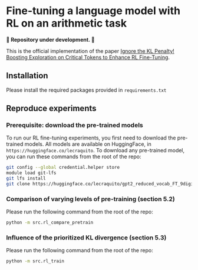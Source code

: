 # Fine-tuning a language model with RL on an arithmetic task

**🚧 Repository under development. 🚧**

This is the official implementation of the paper [Ignore the KL Penalty! Boosting Exploration on Critical Tokens to Enhance RL Fine-Tuning](https://arxiv.org/abs/2502.06533).

## Installation

Please install the required packages provided in ```requirements.txt```

## Reproduce experiments

### Prerequisite: download the pre-trained models

To run our RL fine-tuning experiments, you first need to download the pre-trained models.
All models are available on HuggingFace, in ```https://huggingface.co/lecraquito```.
To download any pre-trained model, you can run these commands from the root of the repo:

```bash
git config --global credential.helper store
module load git-lfs
git lfs install
git clone https://huggingface.co/lecraquito/gpt2_reduced_vocab_FT_9digits_20k
```

### Comparison of varying levels of pre-training (section 5.2)

Please run the following command from the root of the repo:

```bash
python -m src.rl_compare_pretrain
```

### Influence of the prioritized KL divergence (section 5.3)

Please run the following command from the root of the repo:

```bash
python -m src.rl_train
```
